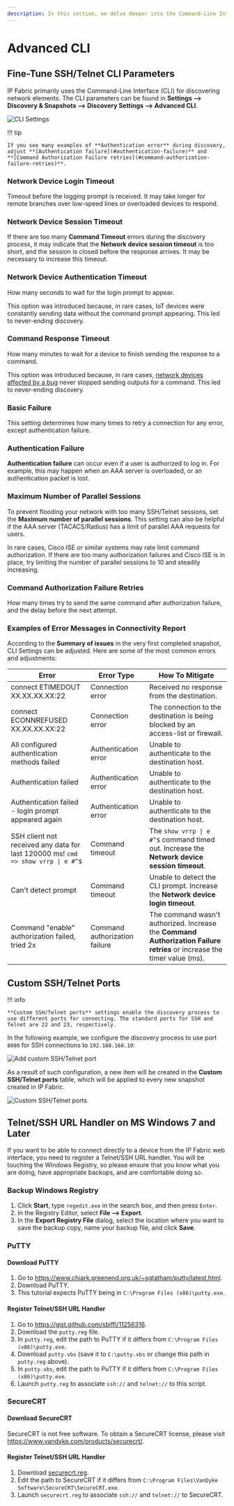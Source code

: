 ```yaml
---
description: In this section, we delve deeper into the Command-Line Interface (CLI) that IP Fabric primarily uses for discovering network elements.
---
```


# Advanced CLI

## Fine-Tune SSH/Telnet CLI Parameters

IP Fabric primarily uses the Command-Line Interface
(CLI) for discovering network elements. The CLI parameters can be found in
**Settings --> Discovery & Snapshots --> Discovery Settings --> Advanced CLI**.

![CLI Settings](advanced_cli/cli_settings.png)

!!! tip

    If you see many examples of **Authentication error** during discovery, 
    adjust **[Authentication failure](#authentication-failure)** and
    **[Command Authorization Failure retries](#command-authorization-failure-retries)**.

### Network Device Login Timeout

Timeout before the logging prompt is received. It may take longer for
remote branches over low-speed lines or overloaded devices to respond.

### Network Device Session Timeout

If there are too many **Command Timeout** errors during the discovery process, it may
indicate that the **Network device session timeout** is too short, and the session is closed before the response arrives. It may be necessary to increase this timeout.

### Network Device Authentication Timeout

How many seconds to wait for the login prompt to appear.

This option was introduced because, in rare cases, IoT devices were constantly
sending data without the command prompt appearing. This led to never-ending
discovery.

### Command Response Timeout

How many minutes to wait for a device to finish sending the response to a
command.

This option was introduced because, in rare cases,
[network devices affected by a bug](../../../../support/known_issues/Vendors/f5/#long-or-infinite-discovery-due-to-restjavad-frequent-restarts-because-of-insufficient-memory)
never stopped sending outputs for a command. This led to never-ending discovery.

### Basic Failure

This setting determines how many times to retry a connection for any error, except
authentication failure.

### Authentication Failure

**Authentication failure** can occur even if a user is authorized to
log in. For example, this may happen when an AAA server is overloaded, or
an authentication packet is lost.

### Maximum Number of Parallel Sessions

To prevent flooding your network with too many SSH/Telnet sessions, set
the **Maximum number of parallel sessions**. This setting can also be
helpful if the AAA server (TACACS/Radius) has a limit of parallel AAA
requests for users.

In rare cases, Cisco ISE or similar systems may rate limit
command authorization. If there are too many authorization failures
and Cisco ISE is in place, try limiting the number of parallel sessions
to 10 and steadily increasing.

### Command Authorization Failure Retries

How many times try to send the same command after authorization failure, and the
delay before the next attempt.

### Examples of Error Messages in Connectivity Report

According to the **Summary of issues** in the very first completed snapshot,
CLI Settings can be adjusted. Here are some of the most common
errors and adjustments:

| Error                                                                            | Error Type                    | How To Mitigate                                                                                                         |
| -------------------------------------------------------------------------------- | ----------------------------- | ----------------------------------------------------------------------------------------------------------------------- |
| connect ETIMEDOUT XX.XX.XX.XX:22                                                 | Connection error              | Received no response from the destination.                                                                              |
| connect ECONNREFUSED XX.XX.XX.XX:22                                              | Connection error              | The connection to the destination is being blocked by an access-list or firewall.                                       |
| All configured authentication methods failed                                     | Authentication error          | Unable to authenticate to the destination host.                                                                         |
| Authentication failed                                                            | Authentication error          | Unable to authenticate to the destination host.                                                                         |
| Authentication failed - login prompt appeared again                              | Authentication error          | Unable to authenticate to the destination host.                                                                         |
| SSH client not received any data for last 120000 ms! `cmd => show vrrp \| e #^$` | Command timeout               | The `show vrrp \| e #^$`  command timed out. Increase the **Network device session timeout**.                           |
| Can't detect prompt                                                              | Command timeout               | Unable to detect the CLI prompt. Increase the **Network device login timeout**.                                         |
| Command "enable" authorization failed, tried 2x                                  | Command authorization failure | The command wasn't authorized. Increase the **Command Authorization Failure retries** or increase the timer value (ms). |

## Custom SSH/Telnet Ports

!!! info

    **Custom SSH/Telnet ports** settings enable the discovery process to use different ports for connecting. The standard ports for SSH and Telnet are 22 and 23, respectively.

In the following example, we configure the discovery process to use port `8080`
for SSH connections to `192.168.168.10`:

![Add custom SSH/Telnet port](advanced_cli/add_custom_ssh_telnet_port.png)

As a result of such configuration, a new item will be created in the **Custom
SSH/Telnet ports** table, which will be applied to every new snapshot created in
IP Fabric.

![Custom SSH/Telnet ports](advanced_cli/custom_ssh_telnet_ports.png)

## Telnet/SSH URL Handler on MS Windows 7 and Later

If you want to be able to connect directly to a device from the IP Fabric web
interface, you need to register a Telnet/SSH URL handler. You will be touching
the Windows Registry, so please ensure that you know what you are doing, have
appropriate backups, and are comfortable doing so.

### Backup Windows Registry

1. Click **Start**, type `regedit.exe` in the search box, and then press `Enter`.
2. In the Registry Editor, select **File --> Export**.
3. In the **Export Registry File** dialog, select the location where you want to save the backup copy, name your backup file, and click **Save**.

### PuTTY

#### Download PuTTY

1. Go to <https://www.chiark.greenend.org.uk/~sgtatham/putty/latest.html>.
2. Download PuTTY.
3. This tutorial expects PuTTY being in `C:\Program Files (x86)\putty.exe`.

#### Register Telnet/SSH URL Handler

1. Go to <https://gist.github.com/sbiffi/11256316>.
2. Download the `putty.reg` file.
3. In `putty.reg`, edit the path to PuTTY if it differs from `C:\Program Files (x86)\putty.exe`.
4. Download `putty.vbs` (save it to `C:\putty.vbs` or change this path in `putty.reg` above).
5. In `putty.vbs`, edit the path to PuTTY if it differs from `C:\Program Files (x86)\putty.exe`.
6. Launch `putty.reg` to associate `ssh://` and `telnet://` to this script.

### SecureCRT

#### Download SecureCRT

SecureCRT is not free software. To obtain a SecureCRT license, please visit <https://www.vandyke.com/products/securecrt/>.

#### Register Telnet/SSH URL Handler

1. Download [securecrt.reg](advanced_cli/securecrt.reg).
2. Edit the path to SecureCRT if it differs from `C:\Program Files\VanDyke Software\SecureCRT\SecureCRT.exe`.
3. Launch `securecrt.reg` to associate `ssh://` and `telnet://` to SecureCRT.

